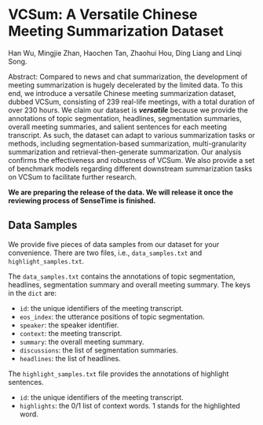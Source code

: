 # VCSum: A Versatile Chinese Meeting Summarization Dataset

Han Wu, Mingjie Zhan, Haochen Tan, Zhaohui Hou, Ding Liang and Linqi Song.

Abstract: Compared to news and chat summarization, the development of meeting summarization is 
hugely decelerated by the limited data. To this end, we introduce a versatile Chinese meeting 
summarization dataset, dubbed VCSum, consisting of 239 real-life meetings, with a total 
duration of over 230 hours. We claim our dataset is ***versatile*** because we provide the 
annotations of topic segmentation, headlines, segmentation summaries, overall meeting summaries, 
and salient sentences for each meeting transcript. As such, the dataset can adapt to various 
summarization tasks or methods, including segmentation-based summarization, multi-granularity 
summarization and retrieval-then-generate summarization. Our analysis confirms the effectiveness 
and robustness  of VCSum. We also provide a set of benchmark models regarding different 
downstream summarization tasks on VCSum to facilitate further research.

**We are preparing the release of the data. We will release it once the reviewing process of SenseTime is 
finished.**

## Data Samples

We provide five pieces of data samples from our dataset for your convenience. There are two files, 
i.e., `data_samples.txt` and `highlight_samples.txt`.

The `data_samples.txt` contains the annotations of topic segmentation, headlines, segmentation summary and overall 
meeting summary. The keys in the `dict` are:

- `id`: the unique identifiers of the meeting transcript.
- `eos_index`: the utterance positions of topic segmentation.
- `speaker`: the speaker identifier.
- `context`: the meeting transcript.
- `summary`: the overall meeting summary.
- `discussions`: the list of segmentation summaries.
- `headlines`: the list of headlines.

The `highlight_samples.txt` file provides the annotations of highlight sentences.

- `id`: the unique identifiers of the meeting transcript.
- `highlights`: the 0/1 list of context words. 1 stands for the highlighted word.
